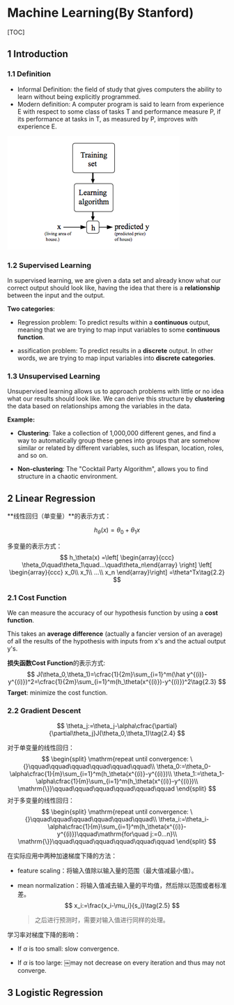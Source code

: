 # Machine Learning(By Stanford)

[TOC]

## 1 Introduction

### 1.1 Definition

* Informal Definition: the field of study that gives computers the ability to learn without being explicitly programmed.
* Modern definition: A computer program is said to learn from experience E with respect to some class of tasks T and performance measure P, if its performance at tasks in T, as measured by P, improves with experience E.

![learning_process](./images/learning_process.png)

### 1.2 Supervised Learning

In supervised learning, we are given a data set and already know what our correct output should look like, having the idea that there is a **relationship** between the input and the output.

**Two categories**:

* Regression problem: To predict results within a **continuous** output, meaning that we are trying to map input variables to some **continuous function**.

* assification problem: To predict results in a **discrete** output. In other words, we are trying to map input variables into **discrete categories**.

### 1.3 Unsupervised Learning

Unsupervised learning allows us to approach problems with little or no idea what our results should look like. We can derive this structure by **clustering** the data based on relationships among the variables in the data.

**Example:**

* **Clustering**: Take a collection of 1,000,000 different genes, and find a way to automatically group these genes into groups that are somehow similar or related by different variables, such as lifespan, location, roles, and so on.

* **Non-clustering**: The "Cocktail Party Algorithm", allows you to find structure in a chaotic environment. 

## 2 Linear Regression

**线性回归（单变量）**的表示方式：

$$
h_\theta(x) = \theta_0+\theta_1x\tag{2.1}
$$

多变量的表示方式：
$$
h_\theta(x)
=\left[ \begin{array}{ccc}
\theta_0\quad\theta_1\quad...\quad\theta_n\end{array} 
\right] 
\left[ \begin{array}{ccc}
x_0\\
x_1\\
...\\
x_n
\end{array}\right]
=\theta^Tx\tag{2.2}
$$


### 2.1 Cost Function

We can measure the accuracy of our hypothesis function by using a **cost function**.

This takes an **average difference** (actually a fancier version of an average) of all the results of the hypothesis with inputs from x's and the actual output y's.

**损失函数Cost Function**的表示方式:
$$
J(\theta_0,\theta_1)=\cfrac{1}{2m}\sum_{i=1}^m(\hat y^{(i)}-y^{(i)})^2=\cfrac{1}{2m}\sum_{i=1}^m(h_\theta(x^{(i)})-y^{(i)})^2\tag{2.3}
$$
**Target**: minimize the cost function.

### 2.2 Gradient Descent

$$
\theta_j:=\theta_j-\alpha\cfrac{\partial}{\partial\theta_j}J(\theta_0,\theta_1)\tag{2.4}
$$

对于单变量的线性回归：
$$
\begin{split}
\mathrm{repeat until convergence: \{}\qquad\qquad\qquad\qquad\qquad\qquad\\
\theta_0:=\theta_0-\alpha\cfrac{1}{m}\sum_{i=1}^m(h_\theta(x^{(i)}-y^{(i)})\\
\theta_1:=\theta_1-\alpha\cfrac{1}{m}\sum_{i=1}^m(h_\theta(x^{(i)}-y^{(i)})\\
\mathrm{\}}\qquad\qquad\qquad\qquad\qquad\qquad
\end{split}
$$
对于多变量的线性回归：
$$
\begin{split}
\mathrm{repeat until convergence: \{}\qquad\qquad\qquad\qquad\qquad\qquad\\
\theta_i:=\theta_i-\alpha\cfrac{1}{m}\sum_{i=1}^m(h_\theta(x^{(i)}-y^{(i)})\qquad\mathrm{for\quad j:=0...n}\\
\mathrm{\}}\qquad\qquad\qquad\qquad\qquad\qquad
\end{split}
$$

在实际应用中两种加速梯度下降的方法：

* feature scaling：将输入值除以输入量的范围（最大值减最小值）。

* mean normalization：将输入值减去输入量的平均值，然后除以范围或者标准差。
  $$
  x_i:=\frac{x_i-\mu_i}{s_i}\tag{2.5}
  $$

  > 之后进行预测时，需要对输入值进行同样的处理。

学习率对梯度下降的影响：

* If $\alpha$ is too small: slow convergence.

* If $\alpha$ is too large: ￼may not decrease on every iteration and thus may not converge.

## 3 Logistic Regression